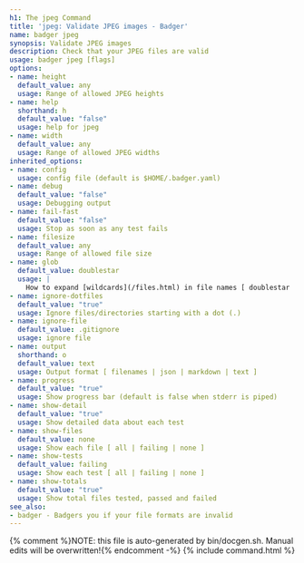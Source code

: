 ```yaml
---
h1: The jpeg Command
title: 'jpeg: Validate JPEG images - Badger'
name: badger jpeg
synopsis: Validate JPEG images
description: Check that your JPEG files are valid
usage: badger jpeg [flags]
options:
- name: height
  default_value: any
  usage: Range of allowed JPEG heights
- name: help
  shorthand: h
  default_value: "false"
  usage: help for jpeg
- name: width
  default_value: any
  usage: Range of allowed JPEG widths
inherited_options:
- name: config
  usage: config file (default is $HOME/.badger.yaml)
- name: debug
  default_value: "false"
  usage: Debugging output
- name: fail-fast
  default_value: "false"
  usage: Stop as soon as any test fails
- name: filesize
  default_value: any
  usage: Range of allowed file size
- name: glob
  default_value: doublestar
  usage: |
    How to expand [wildcards](/files.html) in file names [ doublestar | golang | none ]
- name: ignore-dotfiles
  default_value: "true"
  usage: Ignore files/directories starting with a dot (.)
- name: ignore-file
  default_value: .gitignore
  usage: ignore file
- name: output
  shorthand: o
  default_value: text
  usage: Output format [ filenames | json | markdown | text ]
- name: progress
  default_value: "true"
  usage: Show progress bar (default is false when stderr is piped)
- name: show-detail
  default_value: "true"
  usage: Show detailed data about each test
- name: show-files
  default_value: none
  usage: Show each file [ all | failing | none ]
- name: show-tests
  default_value: failing
  usage: Show each test [ all | failing | none ]
- name: show-totals
  default_value: "true"
  usage: Show total files tested, passed and failed
see_also:
- badger - Badgers you if your file formats are invalid
---
```

{% comment %}NOTE: this file is auto-generated by bin/docgen.sh.  Manual edits will be overwritten!{% endcomment -%}
{% include command.html %}
